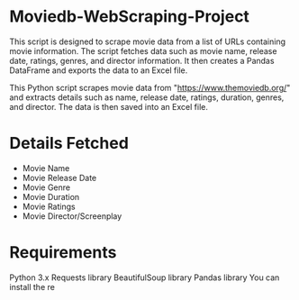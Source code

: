 # Moviedb-WebScraping-Project
This script is designed to scrape movie data from a list of URLs containing movie information. The script fetches data such as movie name, release date, ratings, genres, and director information. It then creates a Pandas DataFrame and exports the data to an Excel file.

This Python script scrapes movie data from "https://www.themoviedb.org/" and extracts details such as name, release date, ratings, duration, genres, and director. The data is then saved into an Excel file.
# Details Fetched
- Movie Name
- Movie Release Date
- Movie Genre
- Movie Duration
- Movie Ratings
- Movie Director/Screenplay
# Requirements
Python 3.x
Requests library
BeautifulSoup library
Pandas library
You can install the re
